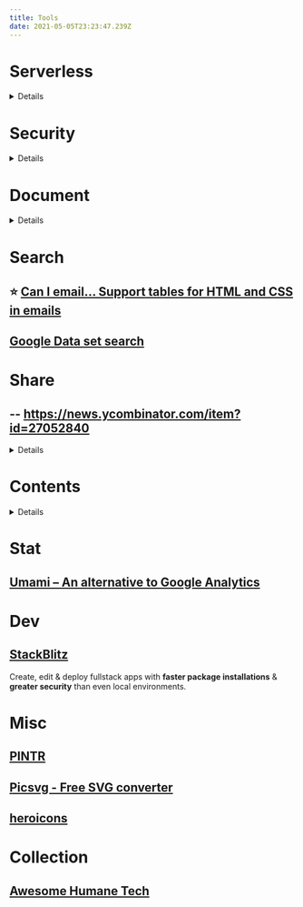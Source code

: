 ```yaml
---
title: Tools
date: 2021-05-05T23:23:47.239Z
---
```


# Serverless

<details>

## [Hasura](https://hasura.io/)

- Instant GraphQL & REST APIs
- Built in authorization for secure data access

## [OneGraph](https://www.onegraph.com/)

OneGraph is the easiest way to build integrations with 3rd-party services. Connect Stripe, Salesforce, Zendesk, Twitter, GitHub, and more through one consistent GraphQL interface.

## [supabase - The Open Source Firebase Alternative](https://supabase.io/)

## [tina cms](https://github.com/tinacms/tinacms)

## [How to save up to 500€/year switching from Mailchimp to Open Source Mailtrain and AWS SES](https://carlchenet.com/how-to-save-up-to-500e-year-switching-from-mailchimp-to-open-source-mailtrain-and-aws-ses/)

</details>

# Security

<details>

## [snyk](https://snyk.io/)

## [deepsource](https://deepsource.io/)

</details>

# Document

<details>

## [Slidev](https://github.com/slidevjs/slidev)

## [revealjs](https://revealjs.com)

## [pandoc](https://pandoc.org/MANUAL.html#slide-shows)

## [HTML-NOTEPAD](https://html-notepad.com/)

## [Docusaurus](https://github.com/facebook/docusaurus)

</details>

# Search

## ⭐️ [Can I email… Support tables for HTML and CSS in emails](https://www.caniemail.com/)

## [Google Data set search](https://datasetsearch.research.google.com/)

# Share

## -- https://news.ycombinator.com/item?id=27052840

<details>

- https://wormhole.app/ (my recent fave, by creator of WebTorrent, holds for 24h, https://instant.io by same)

- https://file.pizza/ (p2p, nothing stored)

- https://webwormhole.io/ (same, but has a cli)

- https://www.sharedrop.io/ (same, does qr codes)

- https://justbeamit.com/ (same, expires in 10 minutes)

- https://send.vis.ee (hosted version of this code)

- https://send.tresorit.com/ (not p2p, 5 GB limit, encrypted)

</details>

# Contents

<details>

## [Image Resources for Your Next Project](https://javascript.plainenglish.io/image-resources-for-your-next-project-176efd6ee46c)

- Pexels: has a comprehensive and large curation stock of photos and videos from very talented creators.
- Unsplash: Just like Pexels, Unsplash has a vast photo collection to fit your project needs.
- Pixabay: is a vibrant community of creatives sharing copyright-free images, videos, and music.
- Canva

## [unDraw - Open source illustrations for any idea](https://undraw.co/)

## [remix icon](https://remixicon.com/)

</details>

# Stat

## [Umami – An alternative to Google Analytics](https://github.com/mikecao/umami)

# Dev

## [StackBlitz](https://stackblitz.com/)

Create, edit & deploy fullstack apps with **faster package installations** & **greater security** than even local environments.

# Misc

## [PINTR](https://javier.xyz/pintr/)

## [Picsvg - Free SVG converter](https://picsvg.com/)

## [heroicons](https://heroicons.com/)

# Collection

## [Awesome Humane Tech](https://github.com/humanetech-community/awesome-humane-tech)
